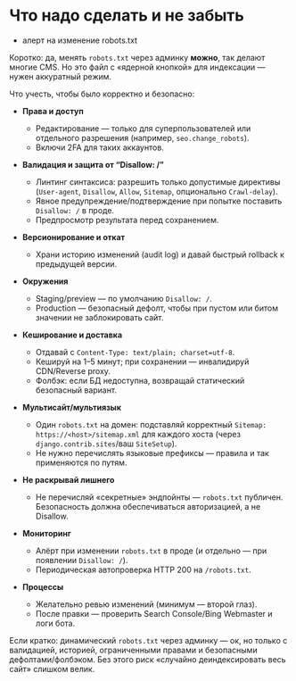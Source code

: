 # Что надо сделать и не забыть

- алерт на изменение robots.txt

Коротко: да, менять `robots.txt` через админку **можно**, так делают многие CMS. Но это файл с «ядерной кнопкой» для индексации — нужен аккуратный режим.

Что учесть, чтобы было корректно и безопасно:

* **Права и доступ**

  * Редактирование — только для суперпользователей или отдельного разрешения (например, `seo.change_robots`).
  * Включи 2FA для таких аккаунтов.

* **Валидация и защита от “Disallow: /”**

  * Линтинг синтаксиса: разрешить только допустимые директивы (`User-agent`, `Disallow`, `Allow`, `Sitemap`, опционально `Crawl-delay`).
  * Явное предупреждение/подтверждение при попытке поставить `Disallow: /` в проде.
  * Предпросмотр результата перед сохранением.

* **Версионирование и откат**

  * Храни историю изменений (audit log) и давай быстрый rollback к предыдущей версии.

* **Окружения**

  * Staging/preview — по умолчанию `Disallow: /`.
  * Production — безопасный дефолт, чтобы при пустом или битом значении не заблокировать сайт.

* **Кеширование и доставка**

  * Отдавай с `Content-Type: text/plain; charset=utf-8`.
  * Кешируй на 1–5 минут; при сохранении — инвалидируй CDN/Reverse proxy.
  * Фолбэк: если БД недоступна, возвращай статический безопасный вариант.

* **Мультисайт/мультиязык**

  * Один `robots.txt` на домен: подставляй корректный `Sitemap: https://<host>/sitemap.xml` для каждого хоста (через `django.contrib.sites`/ваш `SiteSetup`).
  * Не нужно перечислять языковые префиксы — правила и так применяются по путям.

* **Не раскрывай лишнего**

  * Не перечисляй «секретные» эндпойнты — `robots.txt` публичен. Безопасность должна обеспечиваться авторизацией, а не Disallow.

* **Мониторинг**

  * Алёрт при изменении `robots.txt` в проде (и отдельно — при появлении `Disallow: /`).
  * Периодическая автопроверка HTTP 200 на `/robots.txt`.

* **Процессы**

  * Желательно ревью изменений (минимум — второй глаз).
  * После правки — проверить Search Console/Bing Webmaster и логи бота.

Если кратко: динамический `robots.txt` через админку — ок, но только с валидацией, историей, ограниченными правами и безопасными дефолтами/фолбэком. Без этого риск «случайно деиндексировать весь сайт» слишком велик.
